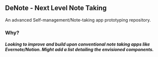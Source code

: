 ## DeNote - Next Level Note Taking
 An advanced Self-management/Note-taking app prototyping repository. 

### Why?
##### Looking to improve and build upon conventional note taking apps like Evernote/Notion. Might add a list detailing the envisioned components.
